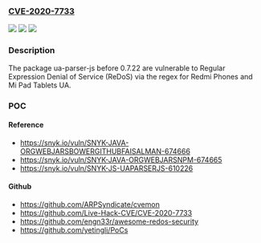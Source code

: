 ### [CVE-2020-7733](https://cve.mitre.org/cgi-bin/cvename.cgi?name=CVE-2020-7733)
![](https://img.shields.io/static/v1?label=Product&message=ua-parser-js&color=blue)
![](https://img.shields.io/static/v1?label=Version&message=%3C%200.7.22%20&color=brighgreen)
![](https://img.shields.io/static/v1?label=Vulnerability&message=Regular%20Expression%20Denial%20of%20Service%20(ReDoS)&color=brighgreen)

### Description

The package ua-parser-js before 0.7.22 are vulnerable to Regular Expression Denial of Service (ReDoS) via the regex for Redmi Phones and Mi Pad Tablets UA.

### POC

#### Reference
- https://snyk.io/vuln/SNYK-JAVA-ORGWEBJARSBOWERGITHUBFAISALMAN-674666
- https://snyk.io/vuln/SNYK-JAVA-ORGWEBJARSNPM-674665
- https://snyk.io/vuln/SNYK-JS-UAPARSERJS-610226

#### Github
- https://github.com/ARPSyndicate/cvemon
- https://github.com/Live-Hack-CVE/CVE-2020-7733
- https://github.com/engn33r/awesome-redos-security
- https://github.com/yetingli/PoCs


